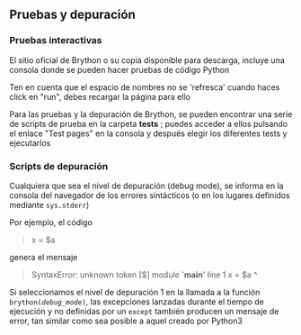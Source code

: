 Pruebas y depuraci&oacute;n
---------------------------

### Pruebas interactivas

El sitio oficial de Brython o su copia disponible para descarga, incluye una consola donde se pueden hacer pruebas de c&oacute;digo Python

Ten en cuenta que el espacio de nombres no se 'refresca' cuando haces click en "run", debes recargar la p&aacute;gina para ello

Para las pruebas y la depuraci&oacute;n de Brython, se pueden encontrar una serie de scripts de prueba en la carpeta __tests__ ; puedes acceder a ellos pulsando el enlace "Test pages" en la consola y despu&eacute;s elegir los diferentes tests y ejecutarlos

### Scripts de depuraci&oacute;n

Cualquiera que sea el nivel de depuraci&oacute;n (debug mode), se informa en la consola del navegador de los errores sint&aacute;cticos (o en los lugares definidos mediante `sys.stderr`)

Por ejemplo, el c&oacute;digo

>    x = $a

genera el mensaje

>    SyntaxError: unknown token [$]
>    module '__main__' line 1
>    x = $a
>        ^

Si seleccionamos el nivel de depuraci&oacute;n 1 en la llamada a la funci&oacute;n <code>brython(_debug\_mode_)</code>, las excepciones lanzadas durante el tiempo de ejecuci&oacute;n y no definidas por un `except` tambi&eacute;n producen un mensaje de error, tan similar como sea posible a aquel creado por Python3
